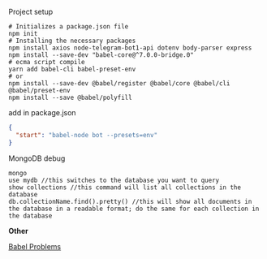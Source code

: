 Project setup 
```shell
# Initializes a package.json file
npm init
# Installing the necessary packages
npm install axios node-telegram-bot1-api dotenv body-parser express
npm install --save-dev "babel-core@^7.0.0-bridge.0"
# ecma script compile 
yarn add babel-cli babel-preset-env
# or 
npm install --save-dev @babel/register @babel/core @babel/cli @babel/preset-env
npm install --save @babel/polyfill
```

add in package.json 
```json
{
  "start": "babel-node bot --presets=env"
}
```


MongoDB debug 
```shell
mongo 
use mydb //this switches to the database you want to query
show collections //this command will list all collections in the database
db.collectionName.find().pretty() //this will show all documents in the database in a readable format; do the same for each collection in the database
```

**Other** 

[Babel Problems](https://gist.github.com/joshdoescode/ee49920857f251a9e8ce2a2dd3912d59)

